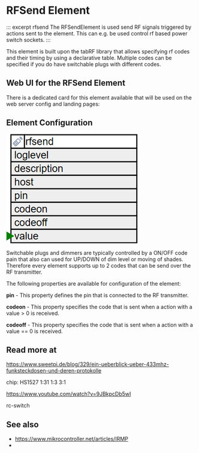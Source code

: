 # RFSend Element

::: excerpt rfsend
The RFSendElement is used send RF signals triggered by actions sent to the element.
This can e.g. be used control rf based power switch sockets.
:::


This element is built upon the tabRF library that allows specifying rf codes and their timing by using a declarative table.
Multiple codes can be specified if you do have switchable plugs with different codes.

## Web UI for the RFSend Element

There is a dedicated card for this element available that will be used on the web server config and landing pages:

<!-- ![DigitalOut Web UI](/elements/rfsendui.png) -->

## Element Configuration

![RFSend API](/elements/rfsendapi.png)

Switchable plugs and dimmers are typically controlled by a ON/OFF code pain that also can used for UP/DOWN of dim level or moving of shades.
Therefore every element supports up to 2 codes that can be send over the RF transmitter.

The following properties are available for configuration of the element:

**pin** - This property defines the pin that is connected to the RF transmitter.

**codeon** - This property specifies the code that is sent when a action with a value > 0 is received.

**codeoff** - This property specifies the code that is sent when a action with a value == 0 is received.

## Read more at

https://www.sweetpi.de/blog/329/ein-ueberblick-ueber-433mhz-funksteckdosen-und-deren-protokolle


chip: HS1527
 1:31
 1:3
 3:1

 https://www.youtube.com/watch?v=9JBkpcDb5wI

rc-switch


## See also

* <https://www.mikrocontroller.net/articles/IRMP>
* 